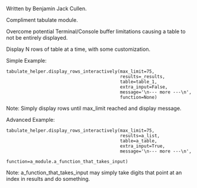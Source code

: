 Written by Benjamin Jack Cullen.

Compliment tabulate module.

Overcome potential Terminal/Console buffer limitations causing a table to not be entirely displayed.

Display N rows of table at a time, with some customization.

Simple Example:

    tabulate_helper.display_rows_interactively(max_limit=75,
                                               results=_results,
                                               table=table_1,
                                               extra_input=False,
                                               message='\n--- more ---\n',
                                               function=None)
Note: Simply display rows until max_limit reached and display message.

Advanced Example:

    tabulate_helper.display_rows_interactively(max_limit=75,
                                               results=a_list,
                                               table=a_table,
                                               extra_input=True,
                                               message='\n--- more ---\n',
                                               function=a_module.a_function_that_takes_input)

Note: a_function_that_takes_input may simply take digits that point at an index in results and
do something.